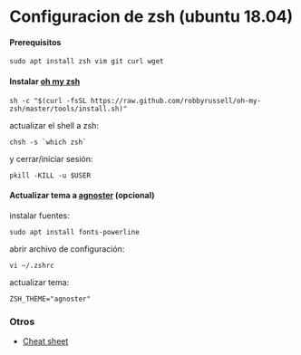 # Configuracion de **zsh** (ubuntu 18.04)

#### Prerequisitos

```
sudo apt install zsh vim git curl wget
```

#### Instalar [oh my zsh](https://ohmyz.sh/)

```
sh -c "$(curl -fsSL https://raw.github.com/robbyrussell/oh-my-zsh/master/tools/install.sh)"
```

actualizar el shell a zsh:

```
chsh -s `which zsh`
```

y cerrar/iniciar sesión:

```
pkill -KILL -u $USER
```

#### Actualizar tema a [agnoster](https://github.com/agnoster/agnoster-zsh-theme) (opcional)

instalar fuentes:

```
sudo apt install fonts-powerline
```

abrir archivo de configuración:

```
vi ~/.zshrc    
```

actualizar tema:

```
ZSH_THEME="agnoster"
```

### Otros

- [Cheat sheet](https://github.com/robbyrussell/oh-my-zsh/wiki/Cheatsheet)
